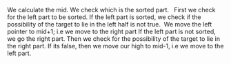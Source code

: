 We calculate the mid.
We check which is the sorted part.
​
​
First we check for the left part to be sorted.
If the left part is sorted, we check if the possibility of the target to lie in the left half is not true.
​
We move the left pointer to mid+1; i.e we move to the right part
​
If the left part is not sorted, we go the right part.
Then we check for the possibility of the target to lie in the right part.
If its false, then we move our high to mid-1, i.e we move to the left part.
​